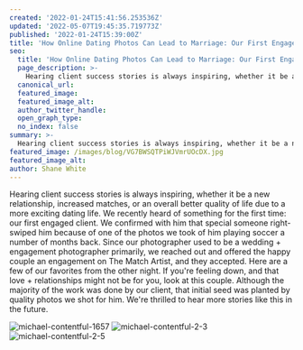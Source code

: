 ```yaml
---
created: '2022-01-24T15:41:56.253536Z'
updated: '2022-05-07T19:45:35.719773Z'
published: '2022-01-24T15:39:00Z'
title: 'How Online Dating Photos Can Lead to Marriage: Our First Engaged Client'
seo:
  title: 'How Online Dating Photos Can Lead to Marriage: Our First Engaged Client'
  page_description: >-
    Hearing client success stories is always inspiring, whether it be a new relationship, increased matches, or an overall better quality of life due to a more exciting dating life. We recently heard of something for the first time: our first engaged client. We confirmed with him that special
  canonical_url:
  featured_image:
  featured_image_alt:
  author_twitter_handle:
  open_graph_type:
  no_index: false
summary: >-
  Hearing client success stories is always inspiring, whether it be a new relationship, increased matches, or an overall better quality of life due to a more exciting dating life. We recently heard of something for the first time: our first engaged client. We confirmed with him that special someone right-swiped him because of one of the photos we took of him playing soccer a number of months back. Since our photographer used to be a wedding + engagement photographer primarily, we
featured_image: /images/blog/VG7BWSQTPiWJVmrUOcDX.jpg
featured_image_alt:
author: Shane White
---
```


<p>Hearing client success stories is always inspiring, whether it be a new relationship, increased matches, or an overall better quality of life due to a more exciting dating life. We recently heard of something for the first time: our first engaged client. We confirmed with him that special someone right-swiped him because of one of the photos we took of him playing soccer a number of months back. Since our photographer used to be a wedding + engagement photographer primarily, we reached out and offered the happy couple an engagement on The Match Artist, and they accepted. Here are a few of our favorites from the other night. If you're feeling down, and that love + relationships might not be for you, look at this couple. Although the majority of the work was done by our client, that initial seed was planted by quality photos we shot for him. We're thrilled to hear more stories like this in the future.</p>
<p><img src="http://images.ctfassets.net/9e33rgnm1y4m/4HqGl2Ga9VeofvgR8IClpi/7e7e1d546be087b7a6a34d8e92befd18/michael-contentful-1657.jpg" alt="michael-contentful-1657" /><span>&nbsp;</span><img src="http://images.ctfassets.net/9e33rgnm1y4m/WuRUbG1BtfaWEkKAClDP3/d91157dafa8829c1e88dd76209f2a3a1/michael-contentful-2-3.jpg" alt="michael-contentful-2-3" /><span>&nbsp;</span><img src="http://images.ctfassets.net/9e33rgnm1y4m/69pzzQKShY3goB1nLv6sdP/d07b91c0fd545b57de78257d907ce96b/michael-contentful-2-5.jpg" alt="michael-contentful-2-5" /></p>
